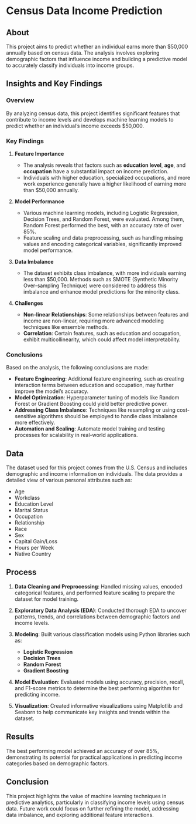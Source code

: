 # Census Data Income Prediction

## About

This project aims to predict whether an individual earns more than $50,000 annually based on census data. The analysis involves exploring demographic factors that influence income and building a predictive model to accurately classify individuals into income groups. 

## Insights and Key Findings

### Overview

By analyzing census data, this project identifies significant features that contribute to income levels and develops machine learning models to predict whether an individual’s income exceeds $50,000. 

### Key Findings

1. **Feature Importance**
   - The analysis reveals that factors such as **education level**, **age**, and **occupation** have a substantial impact on income prediction. 
   - Individuals with higher education, specialized occupations, and more work experience generally have a higher likelihood of earning more than $50,000 annually.

2. **Model Performance**
   - Various machine learning models, including Logistic Regression, Decision Trees, and Random Forest, were evaluated. Among them, Random Forest performed the best, with an accuracy rate of over 85%.
   - Feature scaling and data preprocessing, such as handling missing values and encoding categorical variables, significantly improved model performance.

3. **Data Imbalance**
   - The dataset exhibits class imbalance, with more individuals earning less than $50,000. Methods such as SMOTE (Synthetic Minority Over-sampling Technique) were considered to address this imbalance and enhance model predictions for the minority class.

4. **Challenges**
   - **Non-linear Relationships**: Some relationships between features and income are non-linear, requiring more advanced modeling techniques like ensemble methods.
   - **Correlation**: Certain features, such as education and occupation, exhibit multicollinearity, which could affect model interpretability.

### Conclusions

Based on the analysis, the following conclusions are made:

- **Feature Engineering**: Additional feature engineering, such as creating interaction terms between education and occupation, may further improve the model’s accuracy.
- **Model Optimization**: Hyperparameter tuning of models like Random Forest or Gradient Boosting could yield better predictive power.
- **Addressing Class Imbalance**: Techniques like resampling or using cost-sensitive algorithms should be employed to handle class imbalance more effectively.
- **Automation and Scaling**: Automate model training and testing processes for scalability in real-world applications.

## Data

The dataset used for this project comes from the U.S. Census and includes demographic and income information on individuals. The data provides a detailed view of various personal attributes such as:

- Age
- Workclass
- Education Level
- Marital Status
- Occupation
- Relationship
- Race
- Sex
- Capital Gain/Loss
- Hours per Week
- Native Country

## Process

1. **Data Cleaning and Preprocessing**: Handled missing values, encoded categorical features, and performed feature scaling to prepare the dataset for model training.
   
2. **Exploratory Data Analysis (EDA)**: Conducted thorough EDA to uncover patterns, trends, and correlations between demographic factors and income levels.

3. **Modeling**: Built various classification models using Python libraries such as:
   - **Logistic Regression**
   - **Decision Trees**
   - **Random Forest**
   - **Gradient Boosting**

4. **Model Evaluation**: Evaluated models using accuracy, precision, recall, and F1-score metrics to determine the best performing algorithm for predicting income.

5. **Visualization**: Created informative visualizations using Matplotlib and Seaborn to help communicate key insights and trends within the dataset.

## Results

The best performing model achieved an accuracy of over 85%, demonstrating its potential for practical applications in predicting income categories based on demographic factors.

## Conclusion

This project highlights the value of machine learning techniques in predictive analytics, particularly in classifying income levels using census data. Future work could focus on further refining the model, addressing data imbalance, and exploring additional feature interactions.
